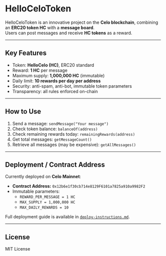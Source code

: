 # HelloCeloToken

HelloCeloToken is an innovative project on the **Celo blockchain**, combining an **ERC20 token HC** with a **message board**.  
Users can post messages and receive **HC tokens** as a reward.

---

## Key Features

- Token: **HelloCelo (HC)**, ERC20 standard  
- Reward: **1 HC** per message  
- Maximum supply: **1,000,000 HC** (immutable)  
- Daily limit: **10 rewards per day per address**  
- Security: anti-spam, anti-bot, immutable token parameters  
- Transparency: all rules enforced on-chain  

---

## How to Use

1. Send a message: `sendMessage("Your message")`  
2. Check token balance: `balanceOf(address)`  
3. Check remaining rewards today: `remainingRewards(address)`  
4. Get total messages: `getMessageCount()`  
5. Retrieve all messages (may be expensive): `getAllMessages()`

---

## Deployment / Contract Address

Currently deployed on **Celo Mainnet**:  

- **Contract Address:** `0x12b6e1f30cb714e8129F6101a7825a910a9982F2`  
- Immutable parameters:
  - `REWARD_PER_MESSAGE = 1 HC`
  - `MAX_SUPPLY = 1,000,000 HC`
  - `MAX_DAILY_REWARDS = 10`

Full deployment guide is available in [`deploy-instructions.md`](deploy-instructions.md).

---

## License

MIT License
